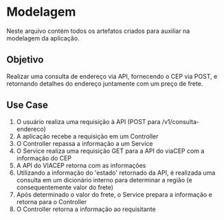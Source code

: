 # Modelagem

Neste arquivo contém todos os artefatos criados para auxiliar na modelagem da aplicação.

## Objetivo

Realizar uma consulta de endereço via API, fornecendo o CEP via POST, e retornando detalhes do endereço juntamente com um preço de frete.

## Use Case

1. O usuário realiza uma requisição à API (POST para /v1/consulta-endereco)
2. A aplicação recebe a requisição em um Controller
3. O Controller repassa a informação a um Service
4. O Service realiza uma requisição GET para a API do viaCEP com a informação do CEP
5. A API do VIACEP retorna com as informações
6. Utilizando a informação do 'estado' retornado da API, é realizada uma consulta em um dicionário interno para determinar a região (e consequentemente valor do frete)
7. Após determinado o valor do frete, o Service prepara a informação e retorna para o Controller
8. O Controller retorna a informação ao requisitante
